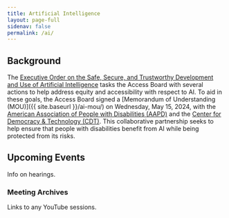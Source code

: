 ```yaml
---
title: Artificial Intelligence
layout: page-full
sidenav: false
permalink: /ai/
--- 
```

## Background

The [Executive Order on the Safe, Secure, and Trustworthy Development and Use of Artificial Intelligence](https://www.whitehouse.gov/briefing-room/presidential-actions/2023/10/30/executive-order-on-the-safe-secure-and-trustworthy-development-and-use-of-artificial-intelligence/) tasks the Access Board with several actions to help address equity and accessibility with respect to AI. To aid in these goals, the Access Board signed a [Memorandum of Understanding (MOU)]({{ site.baseurl }}/ai-mou/) on Wednesday, May 15, 2024, with the [American Association of People with Disabilities (AAPD)](https://www.aapd.com/) and the [Center for Democracy & Technology (CDT)](https://cdt.org/). This collaborative partnership seeks to help ensure that people with disabilities benefit from AI while being protected from its risks.

## Upcoming Events

Info on hearings.

### Meeting Archives

Links to any YouTube sessions.
